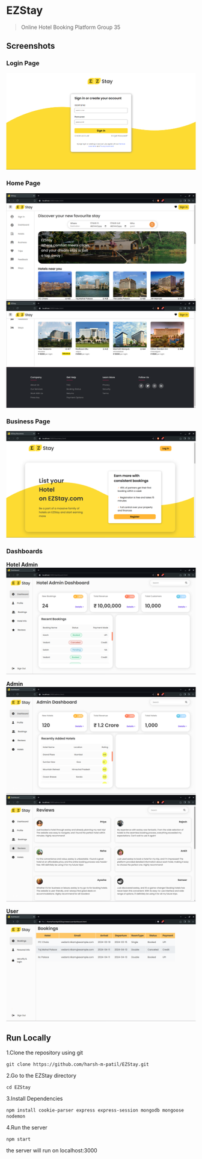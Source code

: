 # EZStay
>Online Hotel Booking Platform
> Group 35

## Screenshots
### Login Page
![login page screenshot](./views/images/screenshots/login.png)

### Home Page
![index page screenshot](./views/images/screenshots/index1.png)
![footer  screenshot](./views/images/screenshots/index2.png)

### Business Page
![business page screenshot](./views/images/screenshots/biz.png)

### Dashboards

__Hotel Admin__  
![hotel admin page screenshot](./views/images/screenshots/hotelAdmin.png)

__Admin__  
![admin page screenshot](./views/images/screenshots/admin.png)
![review page screenshot](./views/images/screenshots/reviews.png)

__User__  
![user dashboard](./views/images/screenshots/userDashboard.png) 

## Run Locally

1.Clone the repository using git
```
git clone https://github.com/harsh-m-patil/EZStay.git
```

2.Go to the EZStay directory
```
cd EZStay
```

3.Install Dependencies
```
npm install cookie-parser express express-session mongodb mongoose nodemon
```

4.Run the server
```
npm start
```
the server will run on localhost:3000
